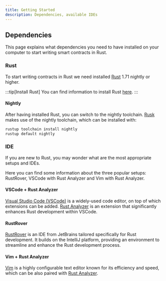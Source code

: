 ```yaml
---
title: Getting Started
description: Dependencies, available IDEs
---
```

## Dependencies

This page explains what dependencies you need to have installed on your computer to start writing smart contracts in Rust.

### Rust

To start writing contracts in Rust we need installed <a href="https://www.rust-lang.org/tools/install" target="_blank">Rust</a> 1.71 nightly or higher. 

:::tip[Install Rust]
You can find information to install Rust <a href="https://www.rust-lang.org/tools/install" target="_blank">here</a>.
:::

#### Nightly

After having installed Rust, you can switch to the nightly toolchain. <a href="https://github.com/dusk-network/rusk" target="_blank">Rusk</a> makes use of the nightly toolchain, which can be installed with:
```bash title="Terminal"
rustup toolchain install nightly
rustup default nightly
```

<!---
# Optional dependencies

If in addition to test your smart contracts against <a href="https://github.com/dusk-network/piecrust" target="_blank">Piecrust</a> you want to deploy them on-chain, you can set up your local cluster and add the following dependencies:

#### GCC
To run Rusk, you will need to install <a href="https://gcc.gnu.org/install/" target="_blank">GCC</a> 13 or higher.

#### Clang
To run Rusk, you will need to install <a href="https://clang.llvm.org/get_started.html" target="_blank">Clang</a> 13 or higher.

#### wasm-pack

To build the WASM contracts, `wasm-pack` is required:
```bash
cargo install wasm-pack
```
-->

### IDE

If you are new to Rust, you may wonder what are the most appropriate setups and IDEs.

Here you can find some information about the three popular setups: RustRover, VSCode with Rust Analyzer and Vim with Rust Analyzer.

#### VSCode + Rust Analyzer

<a href="https://code.visualstudio.com/" target="_blank">Visual Studio Code (VSCode)</a> is a widely-used code editor, on top of which extensions can be added. <a href="https://code.visualstudio.com/docs/languages/rust" target="_blank">Rust Analyzer</a> is an extension that significantly enhances Rust development within VSCode.

#### RustRover

<a href="https://www.jetbrains.com/rust/" target="_blank">RustRover</a> is an IDE from JetBrains tailored specifically for Rust development. It builds on the IntelliJ platform, providing an environment to streamline and enhance the Rust development process.

#### Vim + Rust Analyzer

<a href="https://www.vim.org/download.php" target="_blank">Vim</a> is a highly configurable text editor known for its efficiency and speed, which can be also paired with <a href="https://rust-analyzer.github.io/manual.html" target="_blank">Rust Analyzer</a>.
